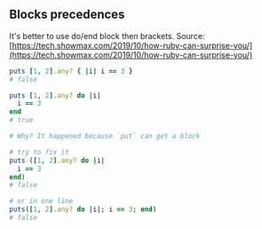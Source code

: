 ## Blocks precedences

It's better to use do/end block then brackets. Source: [https://tech.showmax.com/2019/10/how-ruby-can-surprise-you/](https://tech.showmax.com/2019/10/how-ruby-can-surprise-you/)

```ruby
puts [1, 2].any? { |i| i == 3 }
# false

puts [1, 2].any? do |i|
  i == 3
end
# true

# Why? It happened because `put` can get a block

# try to fix it
puts ([1, 2].any? do |i|
  i == 3
end)
# false

# or in one line
puts([1, 2].any? do |i|; i == 3; end)
# false
```
